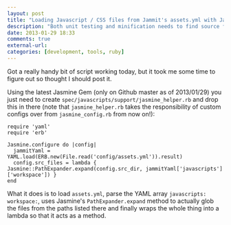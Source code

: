 ```yaml
---
layout: post
title: "Loading Javascript / CSS files from Jammit's assets.yml with Jasmine Gem to avoid duplication"
description: "Both unit testing and minification needs to find source files, so in order to avoid duplication you can share patterns between Jasmine and Jammit."
date: 2013-01-29 18:33
comments: true
external-url: 
categories: [development, tools, ruby]
---
```

Got a really handy bit of script working today, but it took me some time to figure out so thought I should post it.

Using the latest Jasmine Gem (only on Github master as of 2013/01/29) you just need to create `spec/javascripts/support/jasmine_helper.rb` and drop this in there (note that `jasmine_helper.rb` takes the responsibility of custom configs over from `jasmine_config.rb` from now on!):

```
require 'yaml'
require 'erb'

Jasmine.configure do |config|
  jammitYaml = YAML.load(ERB.new(File.read('config/assets.yml')).result)
  config.src_files = lambda { Jasmine::PathExpander.expand(config.src_dir, jammitYaml['javascripts']['workspace']) }
end
```

What it does is to load `assets.yml`, parse the YAML array `javascripts: workspace:`, uses Jasmine's `PathExpander.expand` method to actually glob the files from the paths listed there and finally wraps the whole thing into a lambda so that it acts as a method.